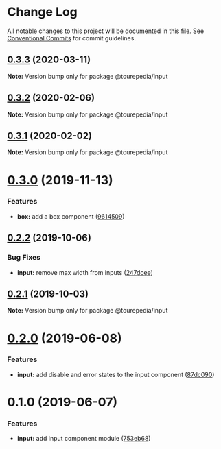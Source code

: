 # Change Log

All notable changes to this project will be documented in this file.
See [Conventional Commits](https://conventionalcommits.org) for commit guidelines.

## [0.3.3](https://github.com/tourepedia/tp-ui/compare/@tourepedia/input@0.3.2...@tourepedia/input@0.3.3) (2020-03-11)

**Note:** Version bump only for package @tourepedia/input





## [0.3.2](https://github.com/tourepedia/tp-ui/compare/@tourepedia/input@0.3.1...@tourepedia/input@0.3.2) (2020-02-06)

**Note:** Version bump only for package @tourepedia/input





## [0.3.1](https://github.com/tourepedia/tp-ui/compare/@tourepedia/input@0.3.0...@tourepedia/input@0.3.1) (2020-02-02)

**Note:** Version bump only for package @tourepedia/input





# [0.3.0](https://github.com/tourepedia/tp-ui/compare/@tourepedia/input@0.2.2...@tourepedia/input@0.3.0) (2019-11-13)


### Features

* **box:** add a box component ([9614509](https://github.com/tourepedia/tp-ui/commit/9614509))





## [0.2.2](https://github.com/tourepedia/tp-ui/compare/@tourepedia/input@0.2.1...@tourepedia/input@0.2.2) (2019-10-06)


### Bug Fixes

* **input:** remove max width from inputs ([247dcee](https://github.com/tourepedia/tp-ui/commit/247dcee))





## [0.2.1](https://github.com/tourepedia/tp-ui/compare/@tourepedia/input@0.2.0...@tourepedia/input@0.2.1) (2019-10-03)

**Note:** Version bump only for package @tourepedia/input





# [0.2.0](https://github.com/tourepedia/tp-ui/compare/@tourepedia/input@0.1.0...@tourepedia/input@0.2.0) (2019-06-08)


### Features

* **input:** add disable and error states to the input component ([87dc090](https://github.com/tourepedia/tp-ui/commit/87dc090))





# 0.1.0 (2019-06-07)


### Features

* **input:** add input component module ([753eb68](https://github.com/tourepedia/tp-ui/commit/753eb68))
